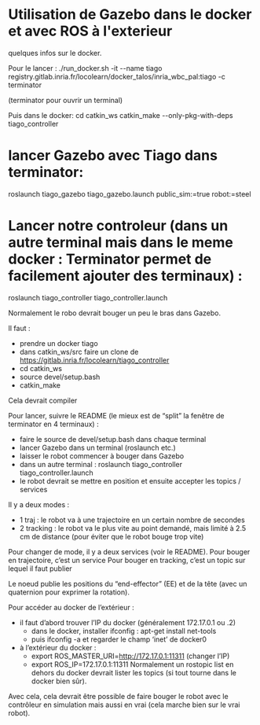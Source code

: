 # Utilisation de Gazebo dans le docker et avec ROS à l'exterieur
quelques infos sur le docker.

Pour le lancer :
./run_docker.sh -it --name tiago registry.gitlab.inria.fr/locolearn/docker_talos/inria_wbc_pal:tiago -c terminator

(terminator pour ouvrir un terminal)

Puis dans le docker:
cd catkin_ws
catkin_make --only-pkg-with-deps tiago_controller

# lancer Gazebo avec Tiago dans terminator:

roslaunch tiago_gazebo tiago_gazebo.launch public_sim:=true robot:=steel

# Lancer notre controleur (dans un autre terminal mais dans le meme docker : Terminator permet de facilement ajouter des terminaux) :

roslaunch tiago_controller tiago_controller.launch

Normalement le robo devrait bouger un peu le bras dans Gazebo.

Il faut :

- prendre un docker tiago
- dans catkin_ws/src faire un clone de https://gitlab.inria.fr/locolearn/tiago_controller
- cd catkin_ws
- source devel/setup.bash
- catkin_make

Cela devrait compiler

Pour lancer, suivre le README (le mieux est de “split” la fenêtre de terminator en 4 terminaux) :

- faire le source de devel/setup.bash dans chaque terminal
- lancer Gazebo dans un terminal (roslaunch etc.)
- laisser le robot commencer à bouger dans Gazebo
- dans un autre terminal : roslaunch tiago_controller tiago_controller.launch
- le robot devrait se mettre en position et ensuite accepter les topics / services

Il y a deux modes :

- 1 traj : le robot va à une trajectoire en un certain nombre de secondes
- 2 tracking : le robot va le plus vite au point demandé, mais limité à 2.5 cm de distance (pour éviter que le robot bouge trop vite)

Pour changer de mode, il y a deux services (voir le README).
Pour bouger en trajectoire, c’est un service
Pour bouger en tracking, c’est un topic sur lequel il faut publier

Le noeud publie les positions du “end-effector” (EE) et de la tête (avec un quaternion pour exprimer la rotation).

Pour accéder au docker de l’extérieur :

- il faut d’abord trouver l’IP du docker (généralement 172.17.0.1 ou .2)
  - dans le docker, installer ifconfig : apt-get install net-tools
  - puis ifconfig -a et regarder le champ ‘inet’ de docker0
- à l’extérieur du docker :
  - export ROS_MASTER_URI=http://172.17.0.1:11311 (changer l’IP)
  - export ROS_IP=172.17.0.1:11311
    Normalement un rostopic list en dehors du docker devrait lister les topics (si tout tourne dans le docker bien sûr).

Avec cela, cela devrait être possible de faire bouger le robot avec le contrôleur en simulation mais aussi en vrai (cela marche bien sur le vrai robot).
